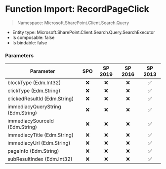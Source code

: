 # Function Import: RecordPageClick

> Namespace: Microsoft.SharePoint.Client.Search.Query

- Entity type: Microsoft.SharePoint.Client.Search.Query.SearchExecutor
- Is composable: false
- Is bindable: false

### Parameters

Parameter | SPO | SP 2019 | SP 2016 | SP 2013
----------|:---:|:-------:|:-------:|:-------:
blockType (Edm.Int32) | ❌ | ❌ | ❌ | ✅
clickType (Edm.String) | ❌ | ❌ | ❌ | ✅
clickedResultId (Edm.String) | ❌ | ❌ | ❌ | ✅
immediacyQueryString (Edm.String) | ❌ | ❌ | ❌ | ✅
immediacySourceId (Edm.String) | ❌ | ❌ | ❌ | ✅
immediacyTitle (Edm.String) | ❌ | ❌ | ❌ | ✅
immediacyUrl (Edm.String) | ❌ | ❌ | ❌ | ✅
pageInfo (Edm.String) | ❌ | ❌ | ❌ | ✅
subResultIndex (Edm.Int32) | ❌ | ❌ | ❌ | ✅